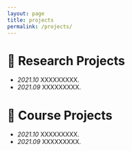 ```yaml
---
layout: page
title: projects
permalink: /projects/
---
```


# 🔬 Research Projects
- *2021.10* XXXXXXXXX.
- *2021.09* XXXXXXXXX.

# 📃 Course Projects
- *2021.10* XXXXXXXXX.
- *2021.09* XXXXXXXXX.

